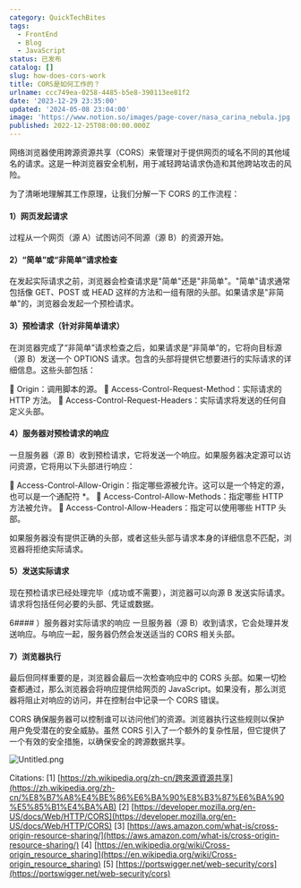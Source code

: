 ```yaml
---
category: QuickTechBites
tags:
  - FrontEnd
  - Blog
  - JavaScript
status: 已发布
catalog: []
slug: how-does-cors-work
title: CORS是如何工作的？
urlname: ccc749ea-0258-4485-b5e8-390113ee81f2
date: '2023-12-29 23:35:00'
updated: '2024-05-08 23:04:00'
image: 'https://www.notion.so/images/page-cover/nasa_carina_nebula.jpg'
published: 2022-12-25T08:00:00.000Z
---
```


网络浏览器使用跨源资源共享（CORS）来管理对于提供网页的域名不同的其他域名的请求。这是一种浏览器安全机制，用于减轻跨站请求伪造和其他跨站攻击的风险。


为了清晰地理解其工作原理，让我们分解一下 CORS 的工作流程：


#### 1）网页发起请求
过程从一个网页（源 A）试图访问不同源（源 B）的资源开始。


#### 2）“简单”或“非简单”请求检查
在发起实际请求之前，浏览器会检查请求是"简单"还是"非简单"。"简单"请求通常包括像 GET、POST 或 HEAD 这样的方法和一组有限的头部。如果请求是"非简单"的，浏览器会发起一个预检请求。


#### 3）预检请求（针对非简单请求）
在浏览器完成了“非简单”请求检查之后，如果请求是“非简单”的，它将向目标源（源 B）发送一个 OPTIONS 请求。包含的头部将提供它想要进行的实际请求的详细信息。这些头部包括：


🔸 Origin：调用脚本的源。
🔸 Access-Control-Request-Method：实际请求的 HTTP 方法。
🔸 Access-Control-Request-Headers：实际请求将发送的任何自定义头部。


#### 4）服务器对预检请求的响应
一旦服务器（源 B）收到预检请求，它将发送一个响应。如果服务器决定源可以访问资源，它将用以下头部进行响应：


🔹 Access-Control-Allow-Origin：指定哪些源被允许。这可以是一个特定的源，也可以是一个通配符 *。
🔹 Access-Control-Allow-Methods：指定哪些 HTTP 方法被允许。
🔹 Access-Control-Allow-Headers：指定可以使用哪些 HTTP 头部。


如果服务器没有提供正确的头部，或者这些头部与请求本身的详细信息不匹配，浏览器将拒绝实际请求。


#### 5）发送实际请求
现在预检请求已经处理完毕（成功或不需要），浏览器可以向源 B 发送实际请求。请求将包括任何必要的头部、凭证或数据。


6#### ）服务器对实际请求的响应
一旦服务器（源 B）收到请求，它会处理并发送响应。与响应一起，服务器仍然会发送适当的 CORS 相关头部。


#### 7）浏览器执行
最后但同样重要的是，浏览器会最后一次检查响应中的 CORS 头部。如果一切检查都通过，那么浏览器会将响应提供给网页的 JavaScript。如果没有，那么浏览器将阻止对响应的访问，并在控制台中记录一个 CORS 错误。


CORS 确保服务器可以控制谁可以访问他们的资源。浏览器执行这些规则以保护用户免受潜在的安全威胁。虽然 CORS 引入了一个额外的复杂性层，但它提供了一个有效的安全措施，以确保安全的跨源数据共享。


![Untitled.png](https://prod-files-secure.s3.us-west-2.amazonaws.com/5d24fe63-e567-4804-86f9-9fdc62e13082/b3deb140-f22b-4520-bcee-759301567801/Untitled.png?X-Amz-Algorithm=AWS4-HMAC-SHA256&X-Amz-Content-Sha256=UNSIGNED-PAYLOAD&X-Amz-Credential=ASIAZI2LB4662PKYM5XA%2F20250330%2Fus-west-2%2Fs3%2Faws4_request&X-Amz-Date=20250330T053732Z&X-Amz-Expires=3600&X-Amz-Security-Token=IQoJb3JpZ2luX2VjEBsaCXVzLXdlc3QtMiJIMEYCIQDfUSc%2FIxdkYjD9v7o2F0yrIhnxXML6Z3R079U0zltulQIhAPqE4cH0AWD8Pjp%2FUOZRcrihAzC7aShSC930%2BvPlb3%2BDKogECIT%2F%2F%2F%2F%2F%2F%2F%2F%2F%2FwEQABoMNjM3NDIzMTgzODA1IgwoFlEQsS9CJcQSOz8q3AM%2FX7TWjkPi6QmAj7fnKsE4F0kz1bAD4u%2BsFKONorJ96l%2BpIiwF7ekn17ZeEt3gRr7yN2nfPwI64VuuW9zMHgCG0g5vxXclkf9QDRrqILj80Xet6J%2B1yaJlGRsJA2CWuHdMfvBPzadjPtlYaU%2FNTvinSkr76cbs0ad77DzffTe5yoGq3Ba0BJTDhyqMPpqtPo98oY4LfWm9296JuEFUru9oY4krhggIiHQJE6KPKAtbNn2kGpFefMY01RFNtc7FiduXu%2B9qkgPh8nQWtYVRB4Ycb5JZMQ6q88R8%2Fy5j2FmzdbN6ki5SmzHZYbOxw18P2ih5e%2FZ6N8YlF%2FQ0ZfluB7T3j%2FBPibYpKRSWhtH9FCLelZnVl%2F%2B0rA4YptK8KHJa%2FUh8kO4uTDpKMbyTQF8zmpf6p6KWVh%2FR3DKZppjfBAhfxTtpDtsCjtjfnRKrxLOiHbgB0HVTkSREFuZjGDAmZjYTB%2FSw1s9yCLUH3uEz8VutvWt3E3rbTBRqkrNaXwzgW669K9oPLsPg42QH6u7N3IIyzMG0iEmdAFwfI9InsFwagEPFGUgiy5GxY0e8dpi5GUTzOy5l94oDRgULMsFhDA5J69uhj277Asvua2TlV6IF1R0dW%2FoYeP4r0xhDpjD756K%2FBjqkAZUePonbhnsVG5I4EgxiRjzBxwrUNG42qOJ41MchxbFnYKTYuhXhuqBk70VfzITHVNOWrn78mAnJiYsPbd4vTemKGmpBAPeHo12fbK8iK8cmfuAlWBpKMLoJQd0Bj666r0CIDoWkOQrI1eu1E1z4JXb5Mx4NcvcXhupGCqUuO3YaPdw9ch31jIvMG%2BD%2BCpcZYHfyB%2FCFmR71aSJ4rD0IKnAINjUs&X-Amz-Signature=7449a9d7d9f7d7dceacdfe417f185fbb15e2965cf73512911c1562fc8efddfc8&X-Amz-SignedHeaders=host&x-id=GetObject)


Citations:
[1] [https://zh.wikipedia.org/zh-cn/跨來源資源共享](https://zh.wikipedia.org/zh-cn/%E8%B7%A8%E4%BE%86%E6%BA%90%E8%B3%87%E6%BA%90%E5%85%B1%E4%BA%AB)
[2] [https://developer.mozilla.org/en-US/docs/Web/HTTP/CORS](https://developer.mozilla.org/en-US/docs/Web/HTTP/CORS)
[3] [https://aws.amazon.com/what-is/cross-origin-resource-sharing/](https://aws.amazon.com/what-is/cross-origin-resource-sharing/)
[4] [https://en.wikipedia.org/wiki/Cross-origin_resource_sharing](https://en.wikipedia.org/wiki/Cross-origin_resource_sharing)
[5] [https://portswigger.net/web-security/cors](https://portswigger.net/web-security/cors)


